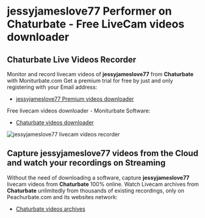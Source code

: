 # jessyjameslove77 Performer on Chaturbate - Free LiveCam videos downloader

## Chaturbate Live Videos Recorder

Monitor and record livecam videos of **jessyjameslove77** from **Chaturbate** with Moniturbate.com
Get a premium trial for free by just and only registering with your Email address:
* [jessyjameslove77 Premium videos downloader](https://moniturbate.com/request-demo-licence-key.html)

Free livecam videos downloader - Moniturbate Software:
* [Chaturbate videos downloader](https://moniturbate.com/moniturbate-download-software.html)

![jessyjameslove77 livecam videos recorder](https://peachurnet.com/templates/moniturbate-software.png)


## Capture jessyjameslove77 videos from the Cloud and watch your recordings on Streaming

Without the need of downloading a software, capture **jessyjameslove77** livecam videos from **Chaturbate** 100% online.
Watch Livecam archives from **Chaturbate** unlimitedly from thousands of existing recordings, only on Peachurbate.com and its websites network:
* [Chaturbate videos archives](https://peachurnet.com/)